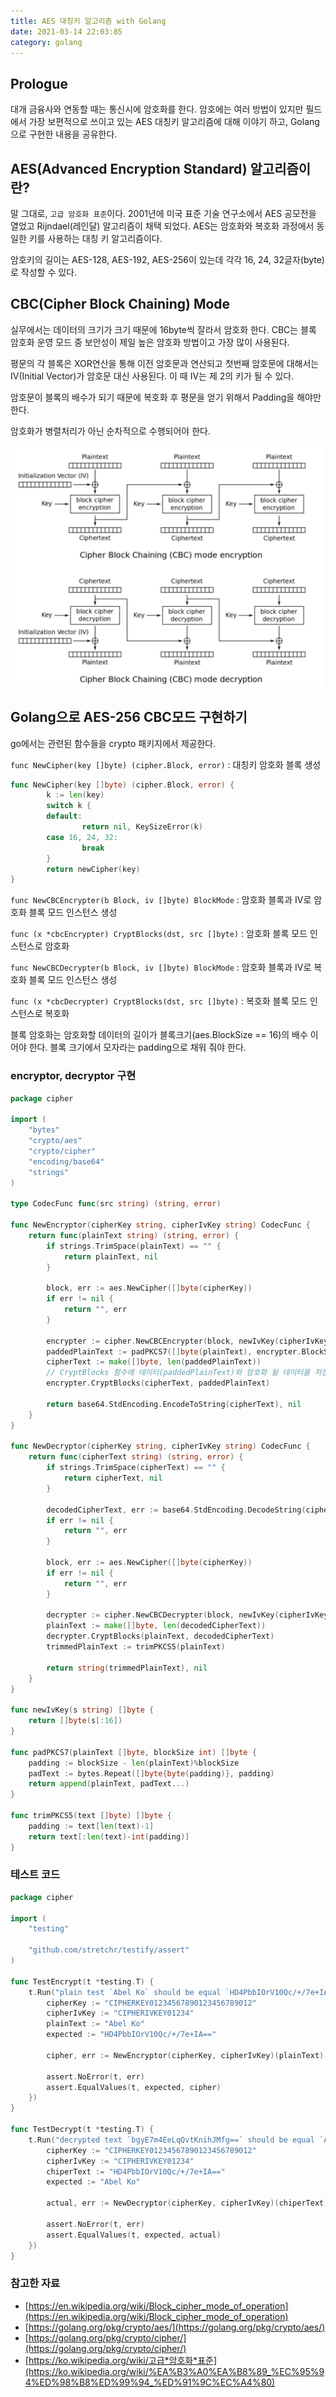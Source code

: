 ```yaml
---
title: AES 대칭키 알고리즘 with Golang
date: 2021-03-14 22:03:85
category: golang
---
```


## Prologue

대개 금융사와 연동할 때는 통신시에 암호화를 한다. 암호에는 여러 방법이 있지만 필드에서 가장 보편적으로 쓰이고 있는 AES 대칭키 알고리즘에 대해 이야기 하고, Golang으로 구현한 내용을 공유한다.

## **AES(Advanced Encryption Standard) 알고리즘이란?**

말 그대로, `고급 암호화 표준`이다. 2001년에 미국 표준 기술 연구소에서 AES 공모전을 열었고 Rijndael(레인달) 알고리즘이 채택 되었다. AES는 암호화와 복호화 과정에서 동일한 키를 사용하는 대칭 키 알고리즘이다.

암호키의 길이는 AES-128, AES-192, AES-256이 있는데 각각 16, 24, 32글자(byte)로 작성할 수 있다.

## CBC(Cipher Block Chaining) Mode

실무에서는 데이터의 크기가 크기 때문에 16byte씩 잘라서 암호화 한다. CBC는 블록 암호화 운영 모드 중 보안성이 제일 높은 암호화 방법이고 가장 많이 사용된다.

평문의 각 블록은 XOR연산을 통해 이전 암호문과 연산되고 첫번째 암호문에 대해서는 IV(Initial Vector)가 암호문 대신 사용된다. 이 때 IV는 제 2의 키가 될 수 있다.

암호문이 블록의 배수가 되기 때문에 복호화 후 평문을 얻기 위해서 Padding을 해야만 한다.

암호화가 병렬처리가 아닌 순차적으로 수행되어야 한다.

![golang/aes-cbc.png](./images/aes-cbc.png)

## Golang으로 AES-256 CBC모드 구현하기

go에서는 관련된 함수들을 crypto 패키지에서 제공한다.

`func NewCipher(key []byte) (cipher.Block, error)` : 대칭키 암호화 블록 생성

```go
func NewCipher(key []byte) (cipher.Block, error) {
		k := len(key)
		switch k {
		default:
				return nil, KeySizeError(k)
		case 16, 24, 32:
				break
		}
		return newCipher(key)
}
```

`func NewCBCEncrypter(b Block, iv []byte) BlockMode` : 암호화 블록과 IV로 암호화 블록 모드 인스턴스 생성

`func (x *cbcEncrypter) CryptBlocks(dst, src []byte)` : 암호화 블록 모드 인스턴스로 암호화

`func NewCBCDecrypter(b Block, iv []byte) BlockMode` : 암호화 블록과 IV로 복호화 블록 모드 인스턴스 생성

`func (x *cbcDecrypter) CryptBlocks(dst, src []byte)` : 복호화 블록 모드 인스턴스로 복호화

블록 암호화는 암호화할 데이터의 길이가 블록크기(aes.BlockSize == 16)의 배수 이어야 한다. 블록 크기에서 모자라는 padding으로 채워 줘야 한다.

### encryptor, decryptor 구현

```go
package cipher

import (
	"bytes"
	"crypto/aes"
	"crypto/cipher"
	"encoding/base64"
	"strings"
)

type CodecFunc func(src string) (string, error)

func NewEncryptor(cipherKey string, cipherIvKey string) CodecFunc {
	return func(plainText string) (string, error) {
		if strings.TrimSpace(plainText) == "" {
			return plainText, nil
		}

		block, err := aes.NewCipher([]byte(cipherKey))
		if err != nil {
			return "", err
		}

		encrypter := cipher.NewCBCEncrypter(block, newIvKey(cipherIvKey))
		paddedPlainText := padPKCS7([]byte(plainText), encrypter.BlockSize())
		cipherText := make([]byte, len(paddedPlainText))
		// CryptBlocks 함수에 데이터(paddedPlainText)와 암호화 될 데이터를 저장할 슬라이스(cipherText)를 넣으면 암호화가 된다.
		encrypter.CryptBlocks(cipherText, paddedPlainText)

		return base64.StdEncoding.EncodeToString(cipherText), nil
	}
}

func NewDecryptor(cipherKey string, cipherIvKey string) CodecFunc {
	return func(cipherText string) (string, error) {
		if strings.TrimSpace(cipherText) == "" {
			return cipherText, nil
		}

		decodedCipherText, err := base64.StdEncoding.DecodeString(cipherText)
		if err != nil {
			return "", err
		}

		block, err := aes.NewCipher([]byte(cipherKey))
		if err != nil {
			return "", err
		}

		decrypter := cipher.NewCBCDecrypter(block, newIvKey(cipherIvKey))
		plainText := make([]byte, len(decodedCipherText))
		decrypter.CryptBlocks(plainText, decodedCipherText)
		trimmedPlainText := trimPKCS5(plainText)

		return string(trimmedPlainText), nil
	}
}

func newIvKey(s string) []byte {
	return []byte(s[:16])
}

func padPKCS7(plainText []byte, blockSize int) []byte {
	padding := blockSize - len(plainText)%blockSize
	padText := bytes.Repeat([]byte{byte(padding)}, padding)
	return append(plainText, padText...)
}

func trimPKCS5(text []byte) []byte {
	padding := text[len(text)-1]
	return text[:len(text)-int(padding)]
}
```

### 테스트 코드

```go
package cipher

import (
	"testing"

	"github.com/stretchr/testify/assert"
)

func TestEncrypt(t *testing.T) {
	t.Run("plain test `Abel Ko` should be equal `HD4PbbIOrV10Qc/+/7e+IA==`", func(t *testing.T) {
		cipherKey := "CIPHERKEY01234567890123456789012"
		cipherIvKey := "CIPHERIVKEY01234"
		plainText := "Abel Ko"
		expected := "HD4PbbIOrV10Qc/+/7e+IA=="

		cipher, err := NewEncryptor(cipherKey, cipherIvKey)(plainText)

		assert.NoError(t, err)
		assert.EqualValues(t, expected, cipher)
	})
}

func TestDecrypt(t *testing.T) {
	t.Run("decrypted text `bgyE7m4EeLqQvtKnihJMfg==` should be equal `Abel Ko`", func(t *testing.T) {
		cipherKey := "CIPHERKEY01234567890123456789012"
		cipherIvKey := "CIPHERIVKEY01234"
		chiperText := "HD4PbbIOrV10Qc/+/7e+IA=="
		expected := "Abel Ko"

		actual, err := NewDecryptor(cipherKey, cipherIvKey)(chiperText)

		assert.NoError(t, err)
		assert.EqualValues(t, expected, actual)
	})
}
```

### 참고한 자료

- [https://en.wikipedia.org/wiki/Block_cipher_mode_of_operation](https://en.wikipedia.org/wiki/Block_cipher_mode_of_operation)
- [https://golang.org/pkg/crypto/aes/](https://golang.org/pkg/crypto/aes/)
- [https://golang.org/pkg/crypto/cipher/](https://golang.org/pkg/crypto/cipher/)
- [https://ko.wikipedia.org/wiki/고급*암호화*표준](https://ko.wikipedia.org/wiki/%EA%B3%A0%EA%B8%89_%EC%95%94%ED%98%B8%ED%99%94_%ED%91%9C%EC%A4%80)
